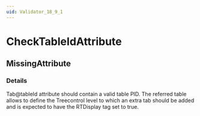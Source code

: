 ```yaml
---
uid: Validator_18_9_1
---
```


# CheckTableIdAttribute

## MissingAttribute

<!-- Description, Properties, ... sections are auto-generated. -->
<!-- REPLACE ME AUTO-GENERATION -->

### Details

Tab@tableId attribute should contain a valid table PID.
The referred table allows to define the Treecontrol level to which an extra tab should be added and is expected to have the RTDisplay tag set to true.

<!-- Uncomment to add example code -->
<!--### Example code-->
